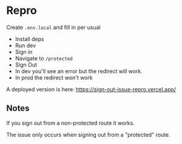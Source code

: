 # Repro

Create `.env.local` and fill in per usual

- Install deps
- Run dev
- Sign in
- Navigate to `/protected`
- Sign Out
- In dev you'll see an error but the redirect will work. 
- In prod the redirect won't work

A deployed version is here: https://sign-out-issue-repro.vercel.app/

## Notes
If you sign out from a non-protected route it works. 

The issue only occurs when signing out from a "protected" route.

